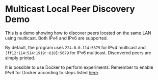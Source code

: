 # Multicast Local Peer Discovery Demo
This is a demo showing how to discover peers located on the same LAN using multicast. Both IPv4 and IPv6 are supported.

By default, the program uses `224.0.0.114:5679` for IPv4 multicast and `[ff12:114:514:1919::810]:5679` for IPv6 multicast. Discovered peers are simply printed.

It is possible to use Docker to perform experiments. Remember to enable IPv6 for Docker according to steps listed [here](https://docs.docker.com/config/daemon/ipv6/).
